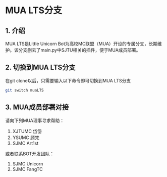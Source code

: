 # MUA LTS分支

## 1. 介绍

MUA LTS是Little Unicorn Bot为高校MC联盟（MUA）开设的专属分支，长期维护。该分支删去了main.py中SJTU相关的插件，便于MUA成员部署。

## 2. 切换到MUA LTS分支

在git clone以后，只需要输入以下命令即可切换到MUA LTS分支

```bash
git switch muaLTS
```

## 3. MUA成员部署对接

请向下列MUA理事寻求帮助：

1. XJTUMC 岱岱
2. YSUMC  顾梵
3. SJMC   Art1st

或者联系BOT开发团队：
1. SJMC Unicorn
2. SJMC FangTC